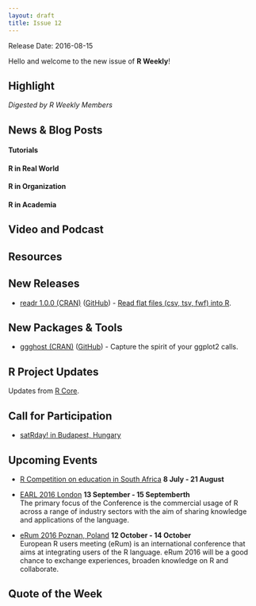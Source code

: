 ```yaml
---
layout: draft
title: Issue 12
---
```


Release Date: 2016-08-15

Hello and welcome to the new issue of **R Weekly**!

## Highlight

*Digested by R Weekly Members*


## News & Blog Posts

#### Tutorials



#### R in Real World



#### R in Organization


#### R in Academia



## Video and Podcast


## Resources


## New Releases

* [readr 1.0.0 (CRAN)](https://cran.r-project.org/web/packages/readr/index.html) ([GitHub](https://github.com/hadley/readr/)) - [Read flat files (csv, tsv, fwf) into R](https://blog.rstudio.org/2016/08/05/readr-1-0-0/).


## New Packages & Tools

* [ggghost (CRAN)](https://cran.r-project.org/package=ggghost) ([GitHub](https://github.com/jonocarroll/ggghost)) - Capture the spirit of your ggplot2 calls.

## R Project Updates

Updates from [R Core](http://developer.r-project.org/blosxom.cgi/R-devel/NEWS).


## Call for Participation

+ [satRday! in Budapest, Hungary](http://budapest.satrdays.org/#cfp)

## Upcoming Events


+ [R Competition on education in South Africa](http://www.r-bloggers.com/r-competition-on-education-in-south-africa-july-and-august-2016/) **8 July - 21 August** 

+ [EARL 2016 London](https://earlconf.com/)  **13 September - 15 Septemberth** <br>
The primary focus of the Conference is the commercial usage of R across a range of industry sectors with the aim of sharing knowledge and applications of the language.<br /> 

+ [eRum 2016 Poznan, Poland](http://erum.ue.poznan.pl/)  **12 October - 14 October** <br>
European R users meeting (eRum) is an international conference that aims at integrating users of the R language. eRum 2016 will be a good chance to exchange experiences, broaden knowledge on R and collaborate. <br /> 

## Quote of the Week


<p><small id="page_view">&nbsp;</small></p>

